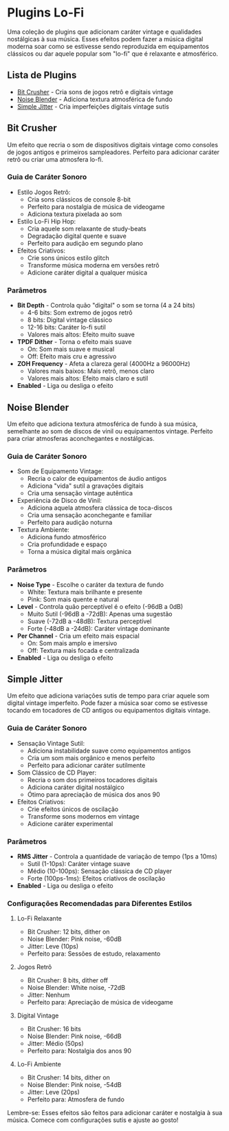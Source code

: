 # Plugins Lo-Fi

Uma coleção de plugins que adicionam caráter vintage e qualidades nostálgicas à sua música. Esses efeitos podem fazer a música digital moderna soar como se estivesse sendo reproduzida em equipamentos clássicos ou dar aquele popular som "lo-fi" que é relaxante e atmosférico.

## Lista de Plugins

- [Bit Crusher](#bit-crusher) - Cria sons de jogos retrô e digitais vintage
- [Noise Blender](#noise-blender) - Adiciona textura atmosférica de fundo
- [Simple Jitter](#simple-jitter) - Cria imperfeições digitais vintage sutis

## Bit Crusher

Um efeito que recria o som de dispositivos digitais vintage como consoles de jogos antigos e primeiros sampleadores. Perfeito para adicionar caráter retrô ou criar uma atmosfera lo-fi.

### Guia de Caráter Sonoro
- Estilo Jogos Retrô:
  - Cria sons clássicos de console 8-bit
  - Perfeito para nostalgia de música de videogame
  - Adiciona textura pixelada ao som
- Estilo Lo-Fi Hip Hop:
  - Cria aquele som relaxante de study-beats
  - Degradação digital quente e suave
  - Perfeito para audição em segundo plano
- Efeitos Criativos:
  - Crie sons únicos estilo glitch
  - Transforme música moderna em versões retrô
  - Adicione caráter digital a qualquer música

### Parâmetros
- **Bit Depth** - Controla quão "digital" o som se torna (4 a 24 bits)
  - 4-6 bits: Som extremo de jogos retrô
  - 8 bits: Digital vintage clássico
  - 12-16 bits: Caráter lo-fi sutil
  - Valores mais altos: Efeito muito suave
- **TPDF Dither** - Torna o efeito mais suave
  - On: Som mais suave e musical
  - Off: Efeito mais cru e agressivo
- **ZOH Frequency** - Afeta a clareza geral (4000Hz a 96000Hz)
  - Valores mais baixos: Mais retrô, menos claro
  - Valores mais altos: Efeito mais claro e sutil
- **Enabled** - Liga ou desliga o efeito

## Noise Blender

Um efeito que adiciona textura atmosférica de fundo à sua música, semelhante ao som de discos de vinil ou equipamentos vintage. Perfeito para criar atmosferas aconchegantes e nostálgicas.

### Guia de Caráter Sonoro
- Som de Equipamento Vintage:
  - Recria o calor de equipamentos de áudio antigos
  - Adiciona "vida" sutil a gravações digitais
  - Cria uma sensação vintage autêntica
- Experiência de Disco de Vinil:
  - Adiciona aquela atmosfera clássica de toca-discos
  - Cria uma sensação aconchegante e familiar
  - Perfeito para audição noturna
- Textura Ambiente:
  - Adiciona fundo atmosférico
  - Cria profundidade e espaço
  - Torna a música digital mais orgânica

### Parâmetros
- **Noise Type** - Escolhe o caráter da textura de fundo
  - White: Textura mais brilhante e presente
  - Pink: Som mais quente e natural
- **Level** - Controla quão perceptível é o efeito (-96dB a 0dB)
  - Muito Sutil (-96dB a -72dB): Apenas uma sugestão
  - Suave (-72dB a -48dB): Textura perceptível
  - Forte (-48dB a -24dB): Caráter vintage dominante
- **Per Channel** - Cria um efeito mais espacial
  - On: Som mais amplo e imersivo
  - Off: Textura mais focada e centralizada
- **Enabled** - Liga ou desliga o efeito

## Simple Jitter

Um efeito que adiciona variações sutis de tempo para criar aquele som digital vintage imperfeito. Pode fazer a música soar como se estivesse tocando em tocadores de CD antigos ou equipamentos digitais vintage.

### Guia de Caráter Sonoro
- Sensação Vintage Sutil:
  - Adiciona instabilidade suave como equipamentos antigos
  - Cria um som mais orgânico e menos perfeito
  - Perfeito para adicionar caráter sutilmente
- Som Clássico de CD Player:
  - Recria o som dos primeiros tocadores digitais
  - Adiciona caráter digital nostálgico
  - Ótimo para apreciação de música dos anos 90
- Efeitos Criativos:
  - Crie efeitos únicos de oscilação
  - Transforme sons modernos em vintage
  - Adicione caráter experimental

### Parâmetros
- **RMS Jitter** - Controla a quantidade de variação de tempo (1ps a 10ms)
  - Sutil (1-10ps): Caráter vintage suave
  - Médio (10-100ps): Sensação clássica de CD player
  - Forte (100ps-1ms): Efeitos criativos de oscilação
- **Enabled** - Liga ou desliga o efeito

### Configurações Recomendadas para Diferentes Estilos

1. Lo-Fi Relaxante
   - Bit Crusher: 12 bits, dither on
   - Noise Blender: Pink noise, -60dB
   - Jitter: Leve (10ps)
   - Perfeito para: Sessões de estudo, relaxamento

2. Jogos Retrô
   - Bit Crusher: 8 bits, dither off
   - Noise Blender: White noise, -72dB
   - Jitter: Nenhum
   - Perfeito para: Apreciação de música de videogame

3. Digital Vintage
   - Bit Crusher: 16 bits
   - Noise Blender: Pink noise, -66dB
   - Jitter: Médio (50ps)
   - Perfeito para: Nostalgia dos anos 90

4. Lo-Fi Ambiente
   - Bit Crusher: 14 bits, dither on
   - Noise Blender: Pink noise, -54dB
   - Jitter: Leve (20ps)
   - Perfeito para: Atmosfera de fundo

Lembre-se: Esses efeitos são feitos para adicionar caráter e nostalgia à sua música. Comece com configurações sutis e ajuste ao gosto!